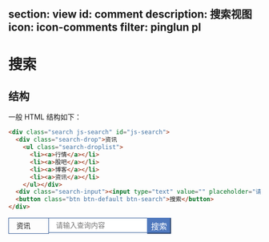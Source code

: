 ﻿section: view
id: comment
description: 搜索视图
icon: icon-comments
filter: pinglun pl
---

# 搜索

<style>
.search {
    position: relative;
    font-size: 14px;
    z-index: 1000
}

.search-drop {
    float: left;
    width: 59px;
    border: 1px solid #305895;
    height: 20px;
    line-height: 20px;
    padding: 5px;
    cursor: pointer;
    background: url(/page/common/images/tool.png) 55px -340px no-repeat;
    background-position-y: -838px;
    padding-left: 15px
}

.search-droplist {
    position: relative;
    background: #fff;
    left: 0;
    top: 5px;
    width: 79px;
    margin-left: -16px;
    border-left: 1px solid #305895;
    border-right: 1px solid #305895;
    font-size: 14px;
    font-family: "宋体",Arial;
    display: none
}

.search-droplist li {
    height: 30px;
    line-height: 30px;
    border-bottom: 1px solid #305895
}

.search-droplist li a {
    color: #484848;
    text-decoration: none;
    display: block;
    padding-left: 15px
}

.search-droplist li a:hover {
    background-color: #cde2f8
}

.search-input {
    float: left
}

.search-input input {
    font-size: 14px;
    color: #666;
    padding-left: 14px;
    font-family: Arial,SimSun,"宋体";
    height: 30px;
    width: 196px;
    border: 0;
    border-top: 1px solid #305895;
    border-bottom: 1px solid #305895
}

.search .btn-search {
    color: #fff;
    background-color: #4F78BD;
    border-color: #4F78BD;
    height: 32px;
    font-size: 16px
}
</style>

## 结构

一般 HTML 结构如下：

```html
<div class="search js-search" id="js-search">
  <div class="search-drop">资讯
    <ul class="search-droplist">
      <li><a>行情</a></li>
      <li><a>股吧</a></li>
      <li><a>博客</a></li>
      <li><a>资讯</a></li>
    </ul></div>
  <div class="search-input"><input type="text" value="" placeholder="请输入查询内容"></div>
  <button class="btn btn-default btn-search">搜索</button>
</div>
```

<div class="search js-search" id="js-search">
  <div class="search-drop">资讯
    <ul class="search-droplist">
      <li><a>行情</a></li>
      <li><a>股吧</a></li>
      <li><a>博客</a></li>
      <li><a>资讯</a></li>
    </ul></div>
  <div class="search-input"><input type="text" value="" placeholder="请输入查询内容"></div>
  <button class="btn btn-default btn-search">搜索</button>
</div>
